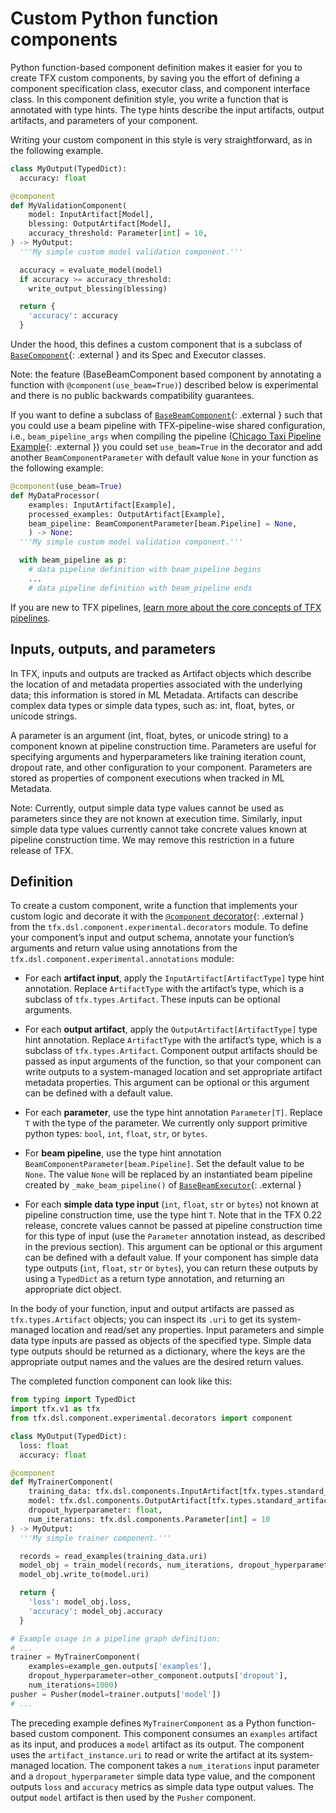 # Custom Python function components

Python function-based component definition makes it easier for you to create TFX
custom components, by saving you the effort of defining a component
specification class, executor class, and component interface class. In this
component definition style, you write a function that is annotated with type
hints. The type hints describe the input artifacts, output artifacts, and
parameters of your component.

Writing your custom component in this style is very straightforward, as in the
following example.

```python
class MyOutput(TypedDict):
  accuracy: float

@component
def MyValidationComponent(
    model: InputArtifact[Model],
    blessing: OutputArtifact[Model],
    accuracy_threshold: Parameter[int] = 10,
) -> MyOutput:
  '''My simple custom model validation component.'''

  accuracy = evaluate_model(model)
  if accuracy >= accuracy_threshold:
    write_output_blessing(blessing)

  return {
    'accuracy': accuracy
  }
```

Under the hood, this defines a custom component that is a subclass of
[`BaseComponent`](https://github.com/tensorflow/tfx/blob/master/tfx/dsl/components/base/base_component.py){: .external }
and its Spec and Executor classes.

Note: the feature (BaseBeamComponent based component by annotating a function
with `@component(use_beam=True)`) described below is experimental and there is
no public backwards compatibility guarantees.

If you want to define a subclass of
[`BaseBeamComponent`](https://github.com/tensorflow/tfx/blob/master/tfx/dsl/components/base/base_beam_component.py){: .external }
such that you could use a beam pipeline with TFX-pipeline-wise shared
configuration, i.e., `beam_pipeline_args` when compiling the pipeline
([Chicago Taxi Pipeline Example](https://github.com/tensorflow/tfx/blob/master/tfx/examples/chicago_taxi_pipeline/taxi_pipeline_simple.py#L192){: .external })
you could set `use_beam=True` in the decorator and add another
`BeamComponentParameter` with default value `None` in your function as the
following example:

```python
@component(use_beam=True)
def MyDataProcessor(
    examples: InputArtifact[Example],
    processed_examples: OutputArtifact[Example],
    beam_pipeline: BeamComponentParameter[beam.Pipeline] = None,
    ) -> None:
  '''My simple custom model validation component.'''

  with beam_pipeline as p:
    # data pipeline definition with beam_pipeline begins
    ...
    # data pipeline definition with beam_pipeline ends
```

If you are new to TFX pipelines,
[learn more about the core concepts of TFX pipelines](understanding_tfx_pipelines.md).

## Inputs, outputs, and parameters

In TFX, inputs and outputs are tracked as Artifact objects which describe the
location of and metadata properties associated with the underlying data; this
information is stored in ML Metadata. Artifacts can describe complex data types
or simple data types, such as: int, float, bytes, or unicode strings.

A parameter is an argument (int, float, bytes, or unicode string) to a component
known at pipeline construction time. Parameters are useful for specifying
arguments and hyperparameters like training iteration count, dropout rate, and
other configuration to your component. Parameters are stored as properties of
component executions when tracked in ML Metadata.

Note: Currently, output simple data type values cannot be used as parameters
since they are not known at execution time. Similarly, input simple data type
values currently cannot take concrete values known at pipeline construction
time. We may remove this restriction in a future release of TFX.

## Definition

To create a custom component, write a function that implements your custom logic
and decorate it with the
[`@component` decorator](https://github.com/tensorflow/tfx/blob/master/tfx/dsl/component/experimental/decorators.py){: .external }
from the `tfx.dsl.component.experimental.decorators` module. To define your
component’s input and output schema, annotate your function’s arguments and
return value using annotations from the
`tfx.dsl.component.experimental.annotations` module:

*   For each **artifact input**, apply the `InputArtifact[ArtifactType]` type
    hint annotation. Replace `ArtifactType` with the artifact’s type, which is a
    subclass of `tfx.types.Artifact`. These inputs can be optional arguments.

*   For each **output artifact**, apply the `OutputArtifact[ArtifactType]` type
    hint annotation. Replace `ArtifactType` with the artifact’s type, which is a
    subclass of `tfx.types.Artifact`. Component output artifacts should be
    passed as input arguments of the function, so that your component can write
    outputs to a system-managed location and set appropriate artifact metadata
    properties. This argument can be optional or this argument can be defined
    with a default value.

*   For each **parameter**, use the type hint annotation `Parameter[T]`. Replace
    `T` with the type of the parameter. We currently only support primitive
    python types: `bool`, `int`, `float`, `str`, or `bytes`.

*   For **beam pipeline**, use the type hint annotation
    `BeamComponentParameter[beam.Pipeline]`. Set the default value to be `None`.
    The value `None` will be replaced by an instantiated beam pipeline created
    by `_make_beam_pipeline()` of
    [`BaseBeamExecutor`](https://github.com/tensorflow/tfx/blob/master/tfx/dsl/components/base/base_beam_executor.py){: .external }

*   For each **simple data type input** (`int`, `float`, `str` or `bytes`) not
    known at pipeline construction time, use the type hint `T`. Note that in the
    TFX 0.22 release, concrete values cannot be passed at pipeline construction
    time for this type of input (use the `Parameter` annotation instead, as
    described in the previous section). This argument can be optional or this
    argument can be defined with a default value. If your component has simple
    data type outputs (`int`, `float`, `str` or `bytes`), you can return these
    outputs by using a `TypedDict` as a return type annotation, and returning an
    appropriate dict object.

In the body of your function, input and output artifacts are passed as
`tfx.types.Artifact` objects; you can inspect its `.uri` to get its
system-managed location and read/set any properties. Input parameters and simple
data type inputs are passed as objects of the specified type. Simple data type
outputs should be returned as a dictionary, where the keys are the appropriate
output names and the values are the desired return values.

The completed function component can look like this:

```python
from typing import TypedDict
import tfx.v1 as tfx
from tfx.dsl.component.experimental.decorators import component

class MyOutput(TypedDict):
  loss: float
  accuracy: float

@component
def MyTrainerComponent(
    training_data: tfx.dsl.components.InputArtifact[tfx.types.standard_artifacts.Examples],
    model: tfx.dsl.components.OutputArtifact[tfx.types.standard_artifacts.Model],
    dropout_hyperparameter: float,
    num_iterations: tfx.dsl.components.Parameter[int] = 10
) -> MyOutput:
  '''My simple trainer component.'''

  records = read_examples(training_data.uri)
  model_obj = train_model(records, num_iterations, dropout_hyperparameter)
  model_obj.write_to(model.uri)

  return {
    'loss': model_obj.loss,
    'accuracy': model_obj.accuracy
  }

# Example usage in a pipeline graph definition:
# ...
trainer = MyTrainerComponent(
    examples=example_gen.outputs['examples'],
    dropout_hyperparameter=other_component.outputs['dropout'],
    num_iterations=1000)
pusher = Pusher(model=trainer.outputs['model'])
# ...
```

The preceding example defines `MyTrainerComponent` as a Python function-based
custom component. This component consumes an `examples` artifact as its input,
and produces a `model` artifact as its output. The component uses the
`artifact_instance.uri` to read or write the artifact at its system-managed
location. The component takes a `num_iterations` input parameter and a
`dropout_hyperparameter` simple data type value, and the component outputs
`loss` and `accuracy` metrics as simple data type output values. The output
`model` artifact is then used by the `Pusher` component.
